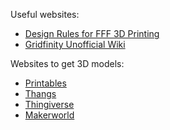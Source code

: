 
Useful websites:
- [Design Rules for FFF 3D Printing](https://www.hydraresearch3d.com/design-rules)
- [Gridfinity Unofficial Wiki](https://gridfinity.xyz/)

Websites to get 3D models:
- [Printables](https://www.printables.com)
- [Thangs](https://thangs.com)
- [Thingiverse](https://www.thingiverse.com)
- [Makerworld](https://makerworld.com)
